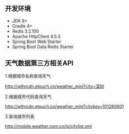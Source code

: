 ## 开发环境 ##
* JDK 8+
* Gradle 4+
* Redis 3.2.100
* Apache HttpClient 4.5.3
* Spring Boot Web Starter
* Spring Boot Data Redis Starter
## 天气数据第三方相关API ##
1.根据城市名称查询天气

http://wthrcdn.etouch.cn/weather_mini?city=深圳

2.根据城市代码查询天气

http://wthrcdn.etouch.cn/weather_mini?citykey=101280601

3.查询城市列表

http://mobile.weather.com.cn/js/citylist.xml